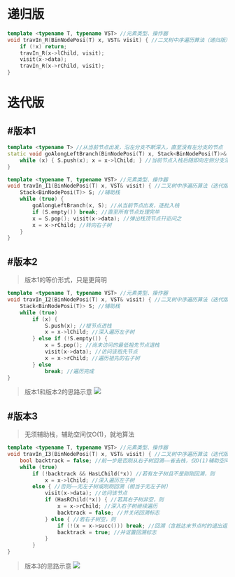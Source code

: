 # 递归版
```C++
template <typename T, typename VST> //元素类型、操作器
void travIn_R(BinNodePosi(T) x, VST& visit) { //二叉树中序遍历算法（递归版）
    if (!x) return;
    travIn_R(x->lChild, visit);
    visit(x->data);
    travIn_R(x->rChild, visit);
}
```
# 迭代版
## #版本1
```C++
template <typename T> //从当前节点出发，沿左分支不断深入，直至没有左分支的节点
static void goAlongLeftBranch(BinNodePosi(T) x, Stack<BinNodePosi(T)>& S) {
    while (x) { S.push(x); x = x->lChild; } //当前节点入栈后随即向左侧分支深入，迭代直到无左孩子
}

template <typename T, typename VST> //元素类型、操作器
void travIn_I1(BinNodePosi(T) x, VST& visit) { //二叉树中序遍历算法（迭代版#1）
    Stack<BinNodePosi(T)> S; //辅助栈
    while (true) {
        goAlongLeftBranch(x, S); //从当前节点出发，逐批入栈
        if (S.empty()) break; //直至所有节点处理完毕
        x = S.pop(); visit(x->data); //弹出栈顶节点幵讵问之
        x = x->rChild; //转向右子树
    }
}
```
## #版本2
> 版本1的等价形式，只是更简明
```C++
template <typename T, typename VST> //元素类型、操作器
void travIn_I2(BinNodePosi(T) x, VST& visit) { //二叉树中序遍历算法（迭代版#2）
    Stack<BinNodePosi(T)> S; //辅助栈
    while (true)
        if (x) {
            S.push(x); //根节点进栈
            x = x->lChild; //深入遍历左子树
        } else if (!S.empty()) {
            x = S.pop(); //尚未访问的最低祖先节点退栈
            visit(x->data); //访问该祖先节点
            x = x->rChild; //遍历祖先的右子树
        } else
            break; //遍历完成
}
```
> 版本1和版本2的思路示意
![](https://github.com/Epsilon-Chuan/LeetCode/blob/master/%E4%BA%8C%E5%8F%89%E6%A0%91/%E7%A4%BA%E6%84%8F%E5%9B%BE/%E8%BF%AD%E4%BB%A3%E7%89%88%E4%B8%AD%E5%BA%8F%E9%81%8D%E5%8E%86.jpg)
## #版本3
> 无须辅助栈，辅助空间仅O(1)，就地算法
```C++
template <typename T, typename VST> //元素类型、操作器
void travIn_I3(BinNodePosi(T) x, VST& visit) { //二叉树中序遍历算法（迭代版#3，无需辅助栈）
    bool backtrack = false; //前一步是否刚从右子树回溯——省去栈，仅O(1)辅助空间
    while (true)
        if (!backtrack && HasLChild(*x)) //若有左子树且不是刚刚回溯，则
            x = x->lChild; //深入遍历左子树
        else { //否则——无左子树或刚刚回溯（相当于无左子树）
            visit(x->data); //访问该节点
            if (HasRChild(*x)) { //若其右子树非空，则
                x = x->rChild; //深入右子树继续遍历
                backtrack = false; //并关闭回溯标志
            } else { //若右子树空，则
                if (!(x = x->succ())) break; //回溯（含抵达末节点时的退出返回）
                backtrack = true; //并讴置回溯标志
            }
        }
}
```
> 版本3的思路示意
![](https://github.com/Epsilon-Chuan/LeetCode/blob/master/%E4%BA%8C%E5%8F%89%E6%A0%91/%E7%A4%BA%E6%84%8F%E5%9B%BE/%E8%BF%AD%E4%BB%A3%E7%89%88%E4%B8%AD%E5%BA%8F%E9%81%8D%E5%8E%86-O(1).jpg)
